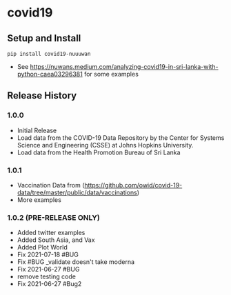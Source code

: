# covid19

## Setup and Install

```
pip install covid19-nuuuwan
```
* See https://nuwans.medium.com/analyzing-covid19-in-sri-lanka-with-python-caea03296381 for some examples

## Release History

### 1.0.0

* Initial Release
* Load data from the COVID-19 Data Repository by the Center for Systems Science and Engineering (CSSE) at Johns Hopkins University.
* Load data from the Health Promotion Bureau of Sri Lanka

### 1.0.1

* Vaccination Data from (https://github.com/owid/covid-19-data/tree/master/public/data/vaccinations)
* More examples

### 1.0.2 (PRE-RELEASE ONLY)
* Added twitter examples
* Added South Asia, and Vax
* Added Plot World
* Fix 2021-07-18 #BUG
* Fix #BUG _validate doesn't take moderna
* Fix 2021-06-27 #BUG
* remove testing code
* Fix 2021-06-27 #Bug2
